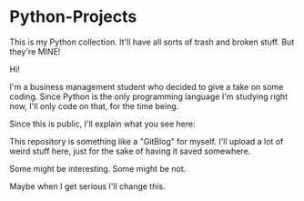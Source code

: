 # Python-Projects
This is my Python collection. It'll have all sorts of trash and broken stuff. But they're MINE!


Hi!

I'm a business management student who decided to give a take on some coding. Since Python is the only programming language I'm studying right now, I'll only code on that, for the time being.

Since this is public, I'll explain what you see here:

This repository is something like a "GitBlog" for myself. I'll upload a lot of weird stuff here, just for the sake of having it saved somewhere.

Some might be interesting. Some might be not.

Maybe when I get serious I'll change this.
